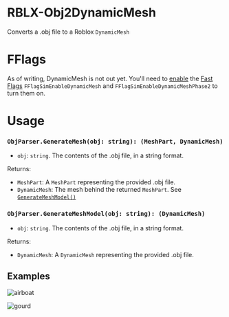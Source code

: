 # RBLX-Obj2DynamicMesh
Converts a .obj file to a Roblox `DynamicMesh`

# FFlags
As of writing, DynamicMesh is not out yet. You'll need to [enable](https://github.com/MaximumADHD/Roblox-Studio-Mod-Manager) the [Fast Flags](https://devforum.roblox.com/t/roblox-fflag-watcher/254517) `FFlagSimEnableDynamicMesh` and `FFlagSimEnableDynamicMeshPhase2` to turn them on.

# Usage

### `ObjParser.GenerateMesh(obj: string): (MeshPart, DynamicMesh)`
* `obj`: `string`. The contents of the .obj file, in a string format.

Returns:
* `MeshPart`: A `MeshPart` representing the provided .obj file.
* `DynamicMesh`: The mesh behind the returned `MeshPart`. See [`GenerateMeshModel()`](#GenerateMeshModel)

### `ObjParser.GenerateMeshModel(obj: string): (DynamicMesh)`
<span id="GenerateMeshModel"></span>
* `obj`: `string`. The contents of the .obj file, in a string format.

Returns:
* `DynamicMesh`: A `DynamicMesh` representing the provided .obj file.

## Examples

![airboat](https://github.com/JoshieGemFinder/RBLX-Obj2DynamicMesh/assets/79513611/d2721bc7-28b8-4084-8bda-4d748aca7001)

![gourd](https://github.com/JoshieGemFinder/RBLX-Obj2DynamicMesh/assets/79513611/3f12ec36-7667-415c-b261-50b85a46c8ab)
